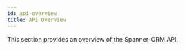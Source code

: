 ```yaml
---
id: api-overview
title: API Overview
---
```


This section provides an overview of the Spanner-ORM API.

